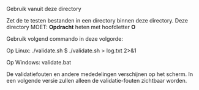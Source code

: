 Gebruik vanuit deze directory

Zet de te testen bestanden in een directory binnen deze directory.
Deze directory MOET: **Opdracht** heten met hoofdletter **O**

Gebruik volgend commando in deze volgorde:

Op Linux: ./validate.sh
$ ./validate.sh > log.txt 2>&1

Op Windows: validate.bat

De validatiefouten en andere mededelingen verschijnen op het scherm.
In een volgende versie zullen alleen de validatie-fouten zichtbaar worden.